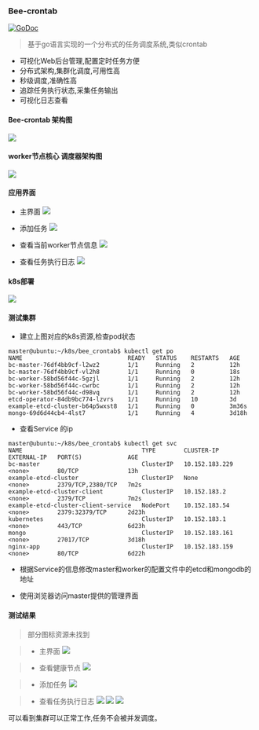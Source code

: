 ### Bee-crontab
[![GoDoc](https://godoc.org/github.com/sinksmell/bee-crontab?status.svg)](https://godoc.org/github.com/sinksmell/bee-crontab)

> 基于go语言实现的一个分布式的任务调度系统,类似crontab

* 可视化Web后台管理,配置定时任务方便
* 分布式架构,集群化调度,可用性高
* 秒级调度,准确性高
* 追踪任务执行状态,采集任务输出
* 可视化日志查看



#### Bee-crontab 架构图

![](https://i.loli.net/2019/03/18/5c8f6c4881cd1.png)

#### worker节点核心 调度器架构图
![](https://i.loli.net/2019/03/18/5c8f6c61c2145.png)

#### 应用界面

* 主界面
![](https://i.loli.net/2019/03/18/5c8f6cd83b5d9.png)

* 添加任务
![](https://i.loli.net/2019/03/18/5c8f6cdaabc08.png)

* 查看当前worker节点信息
![](https://i.loli.net/2019/03/18/5c8f6cdd15016.png)

* 查看任务执行日志
![](https://i.loli.net/2019/03/18/5c8f6ce01f4ca.png)

#### k8s部署

![](https://i.loli.net/2019/06/06/5cf86f04438e664010.png)

#### 测试集群

* 建立上图对应的k8s资源,检查pod状态

```
master@ubuntu:~/k8s/bee_crontab$ kubectl get po
NAME                              READY   STATUS    RESTARTS   AGE
bc-master-76df4bb9cf-l2wz2        1/1     Running   2          12h
bc-master-76df4bb9cf-vl2h8        1/1     Running   0          18s
bc-worker-58bd56f44c-5gzjl        1/1     Running   2          12h
bc-worker-58bd56f44c-cwrbc        1/1     Running   2          12h
bc-worker-58bd56f44c-d98vq        1/1     Running   2          12h
etcd-operator-84db9bc774-lzvrs    1/1     Running   10         3d
example-etcd-cluster-b64p5wxst8   1/1     Running   0          3m36s
mongo-69d6d44cb4-4lst7            1/1     Running   4          3d18h

```

*  查看Service 的ip

```
master@ubuntu:~/k8s/bee_crontab$ kubectl get svc
NAME                                  TYPE        CLUSTER-IP       EXTERNAL-IP   PORT(S)             AGE
bc-master                             ClusterIP   10.152.183.229   <none>        80/TCP              13h
example-etcd-cluster                  ClusterIP   None             <none>        2379/TCP,2380/TCP   7m2s
example-etcd-cluster-client           ClusterIP   10.152.183.2     <none>        2379/TCP            7m2s
example-etcd-cluster-client-service   NodePort    10.152.183.54    <none>        2379:32379/TCP      2d23h
kubernetes                            ClusterIP   10.152.183.1     <none>        443/TCP             6d23h
mongo                                 ClusterIP   10.152.183.161   <none>        27017/TCP           3d18h
nginx-app                             ClusterIP   10.152.183.159   <none>        80/TCP              6d22h

```

* 根据Service的信息修改master和worker的配置文件中的etcd和mongodb的地址

* 使用浏览器访问master提供的管理界面

#### 测试结果
> 部分图标资源未找到

> * 主界面
![](https://i.loli.net/2019/06/06/5cf879130a4f615338.png)

> * 查看健康节点
![](https://i.loli.net/2019/06/06/5cf879111212a91053.png)

> * 添加任务
![](https://i.loli.net/2019/06/06/5cf879107e68e78035.png)

> * 查看任务执行日志
![](https://i.loli.net/2019/06/06/5cf87913a87e368264.png)
![](https://i.loli.net/2019/06/06/5cf87911bd7a574250.png)
![](https://i.loli.net/2019/06/06/5cf879147480a54313.png)

可以看到集群可以正常工作,任务不会被并发调度。